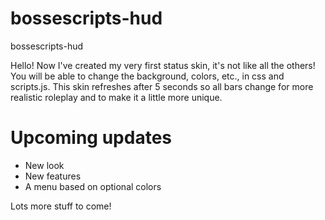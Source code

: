 # bossescripts-hud
bossescripts-hud

Hello! Now I've created my very first status skin, it's not like all the others! You will be able to change the background, colors, etc., in css and scripts.js. This skin refreshes after 5 seconds so all bars change for more realistic roleplay and to make it a little more unique.

# Upcoming updates

- New look
- New features
- A menu based on optional colors

Lots more stuff to come!
